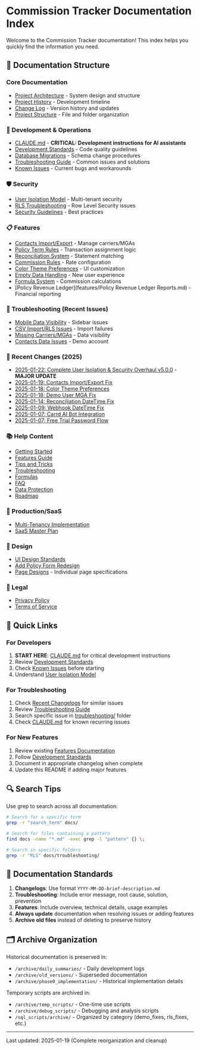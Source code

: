 # Commission Tracker Documentation Index

Welcome to the Commission Tracker documentation! This index helps you quickly find the information you need.

## 📁 Documentation Structure

### Core Documentation
- [Project Architecture](core/APP_ARCHITECTURE.md) - System design and structure
- [Project History](core/PROJECT_HISTORY.md) - Development timeline
- [Change Log](core/CHANGELOG.md) - Version history and updates
- [Project Structure](core/PROJECT_STRUCTURE.md) - File and folder organization

### 🔧 Development & Operations
- [CLAUDE.md](/CLAUDE.md) - **CRITICAL: Development instructions for AI assistants**
- [Development Standards](operations/DEVELOPMENT_STANDARDS.md) - Code quality guidelines
- [Database Migrations](operations/DATABASE_MIGRATIONS.md) - Schema change procedures
- [Troubleshooting Guide](operations/TROUBLESHOOTING_GUIDE.md) - Common issues and solutions
- [Known Issues](operations/KNOWN_ISSUES_AND_FIXES.md) - Current bugs and workarounds

### 🛡️ Security
- [User Isolation Model](security/USER_ISOLATION_SECURITY_MODEL.md) - Multi-tenant security
- [RLS Troubleshooting](operations/RLS_TROUBLESHOOTING.md) - Row Level Security issues
- [Security Guidelines](development/SECURITY_GUIDELINES.md) - Best practices

### 📋 Features
- [Contacts Import/Export](features/CONTACTS_COMMISSION_STRUCTURE.md) - Manage carriers/MGAs
- [Policy Term Rules](features/MASTER_POLICY_TERM_RULES.md) - Transaction assignment logic
- [Reconciliation System](features/RECONCILIATION_SYSTEM.md) - Statement matching
- [Commission Rules](features/COMMISSION_RULES_MANAGEMENT.md) - Rate configuration
- [Color Theme Preferences](features/COLOR_THEME_PREFERENCES.md) - UI customization
- [Empty Data Handling](features/EMPTY_DATA_HANDLING_SUMMARY.md) - New user experience
- [Formula System](features/FORMULA_SYSTEM.md) - Commission calculations
- [Policy Revenue Ledger](features/Policy Revenue Ledger Reports.md) - Financial reporting

### 🐛 Troubleshooting (Recent Issues)
- [Mobile Data Visibility](troubleshooting/MOBILE_FIX_SUMMARY_2025.md) - Sidebar issues
- [CSV Import/RLS Issues](troubleshooting/CSV_IMPORT_RLS_ISSUES_2025.md) - Import failures
- [Missing Carriers/MGAs](troubleshooting/MISSING_CARRIERS_MGAS_2025.md) - Data visibility
- [Contacts Data Issues](troubleshooting/contacts-data-visibility-issues.md) - Demo account

### 📅 Recent Changes (2025)
- [2025-01-22: Complete User Isolation & Security Overhaul v5.0.0](changelogs/2025-01-22-complete-user-isolation-security-overhaul.md) - **MAJOR UPDATE**
- [2025-01-19: Contacts Import/Export Fix](changelogs/2025-01-19-contacts-import-export-fix.md)
- [2025-01-18: Color Theme Preferences](changelogs/2025-01-18-color-theme-preferences.md)
- [2025-01-18: Demo User MGA Fix](changelogs/2025-01-18-demo-user-mga-visibility-fix.md)
- [2025-01-14: Reconciliation DateTime Fix](changelogs/2025-01-14-reconciliation-datetime-fix.md)
- [2025-01-09: Webhook DateTime Fix](changelogs/2025-01-09-webhook-datetime-fix.md)
- [2025-01-07: Carrd AI Bot Integration](changelogs/2025-01-07-carrd-ai-bot-integration.md)
- [2025-01-07: Free Trial Password Flow](changelogs/2025-01-07-free-trial-password-flow.md)

### 📚 Help Content
- [Getting Started](../help_content/01_getting_started.md)
- [Features Guide](../help_content/02_features_guide.md)  
- [Tips and Tricks](../help_content/03_tips_and_tricks.md)
- [Troubleshooting](../help_content/04_troubleshooting.md)
- [Formulas](../help_content/05_formulas.md)
- [FAQ](../help_content/06_faq.md)
- [Data Protection](../help_content/07_data_protection.md)
- [Roadmap](../help_content/08_roadmap.md)

### 🏢 Production/SaaS
- [Multi-Tenancy Implementation](production/MULTI_TENANCY_IMPLEMENTATION.md)
- [SaaS Master Plan](production/SAAS_MASTER_PLAN_STATUS.md)

### 📐 Design
- [UI Design Standards](design/UI_DESIGN_STANDARDS.md)
- [Add Policy Form Redesign](design/ADD_POLICY_FORM_REDESIGN.md)
- [Page Designs](design/PAGE_DESIGNS/) - Individual page specifications

### 📜 Legal
- [Privacy Policy](legal/privacy_policy.md)
- [Terms of Service](legal/terms_of_service.md)

## 🚀 Quick Links

### For Developers
1. **START HERE**: [CLAUDE.md](/CLAUDE.md) for critical development instructions
2. Review [Development Standards](operations/DEVELOPMENT_STANDARDS.md)
3. Check [Known Issues](operations/KNOWN_ISSUES_AND_FIXES.md) before starting
4. Understand [User Isolation Model](security/USER_ISOLATION_SECURITY_MODEL.md)

### For Troubleshooting
1. Check [Recent Changelogs](changelogs/) for similar issues
2. Review [Troubleshooting Guide](operations/TROUBLESHOOTING_GUIDE.md)
3. Search specific issue in [troubleshooting/](troubleshooting/) folder
4. Check [CLAUDE.md](/CLAUDE.md) for known recurring issues

### For New Features
1. Review existing [Features Documentation](features/)
2. Follow [Development Standards](operations/DEVELOPMENT_STANDARDS.md)
3. Document in appropriate changelog when complete
4. Update this README if adding major features

## 🔍 Search Tips

Use grep to search across all documentation:
```bash
# Search for a specific term
grep -r "search_term" docs/

# Search for files containing a pattern
find docs -name "*.md" -exec grep -l "pattern" {} \;

# Search in specific folders
grep -r "RLS" docs/troubleshooting/
```

## 📝 Documentation Standards

1. **Changelogs**: Use format `YYYY-MM-DD-brief-description.md`
2. **Troubleshooting**: Include error message, root cause, solution, prevention
3. **Features**: Include overview, technical details, usage examples
4. **Always update** documentation when resolving issues or adding features
5. **Archive old files** instead of deleting to preserve history

## 🗂️ Archive Organization

Historical documentation is preserved in:
- `/archive/daily_summaries/` - Daily development logs
- `/archive/old_versions/` - Superseded documentation
- `/archive/phase0_implementation/` - Historical implementation details

Temporary scripts are archived in:
- `/archive/temp_scripts/` - One-time use scripts
- `/archive/debug_scripts/` - Debugging and analysis scripts
- `/sql_scripts/archive/` - Organized by category (demo_fixes, rls_fixes, etc.)

---

Last updated: 2025-01-19 (Complete reorganization and cleanup)